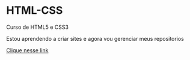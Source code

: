 # HTML-CSS
 Curso de HTML5 e CSS3

Estou aprendendo a criar sites e agora vou gerenciar meus repositorios

<a href="https://codeshino.github.io/HTML-CSS/Desafios/d010-2/android.html" target="_blank">Clique nesse link</a>